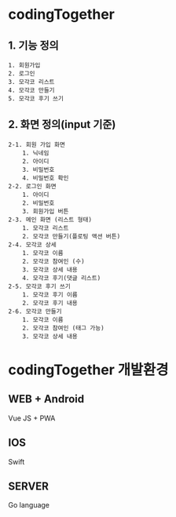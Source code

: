 # codingTogether
## 1. 기능 정의
    1. 회원가입
    2. 로그인
    3. 모각코 리스트
    4. 모각코 만들기
    5. 모각코 후기 쓰기
## 2. 화면 정의(input 기준)
    2-1. 회원 가입 화면
        1. 닉네임
        2. 아이디
        3. 비밀번호
        4. 비밀번호 확인
    2-2. 로그인 화면
        1. 아이디
        2. 비밀번호
        3. 회원가입 버튼
    2-3. 메인 화면 (리스트 형태)
        1. 모각코 리스트
        2. 모각코 만들기(플로팅 액션 버튼)
    2-4. 모각코 상세
        1. 모각코 이름
        2. 모각코 참여인 (수)
        3. 모각코 상세 내용
        4. 모각코 후기(댓글 리스트)
    2-5. 모각코 후기 쓰기
        1. 모각코 후기 이름
        2. 모각코 후기 내용
    2-6. 모각코 만들기
        1. 모각코 이름
        2. 모각코 참여인 (태그 가능)
        3. 모각코 상세 내용
# codingTogether 개발환경
## WEB + Android
Vue JS + PWA
## IOS
Swift
## SERVER
Go language
